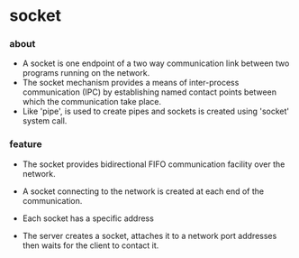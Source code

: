 # socket

### about

- A socket is one endpoint of a two way communication link between two programs running on the network.
- The socket mechanism provides a means of inter-process communication (IPC) by establishing named contact points between which the communication take place.
- Like 'pipe', is used to create pipes and sockets is created using 'socket' system call.

### feature

- The socket provides bidirectional FIFO communication facility over the network.
- A socket connecting to the network is created at each end of the communication.
- Each socket has a specific address

- The server creates a socket, attaches it to a network port addresses then waits for the client to contact it.